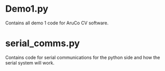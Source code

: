 # Demo1.py 
Contains all demo 1 code for AruCo CV software. 

# serial_comms.py 
Contains code for serial communications for the python side and how the serial system will work. 
